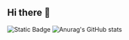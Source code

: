 ## Hi there 👋

![Static Badge](https://img.shields.io/badge/py-python-blue?style=plastic&logo=python)
![Anurag's GitHub stats](https://github-readme-stats.vercel.app/api?username=DmitriyChekarev&show_icons=true&theme=radical)
